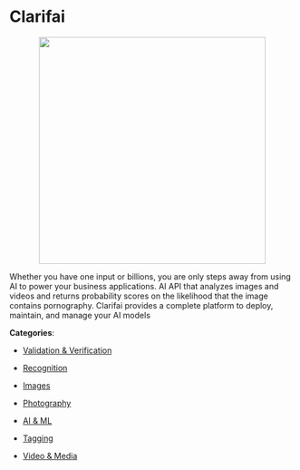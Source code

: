 # Clarifai
<p align="center">
    <img width="400" src="https://raw.githubusercontent.com/apis-list/apis-list/apis/clarifai/logo_256x256.png" />
</p>

Whether you have one input or billions, you are only steps away from using AI to power your business applications. AI API that analyzes images and videos and returns probability scores on the likelihood that the image contains pornography.  Clarifai provides a complete platform to deploy, maintain, and manage your AI models



**Categories**:

- [Validation & Verification](https://github.com/apis-list/apis-list#validation-and-verification)

- [Recognition](https://github.com/apis-list/apis-list#recognition)

- [Images](https://github.com/apis-list/apis-list#images)

- [Photography](https://github.com/apis-list/apis-list#photography)

- [AI & ML](https://github.com/apis-list/apis-list#ai-and-ml)

- [Tagging](https://github.com/apis-list/apis-list#tagging)

- [Video & Media](https://github.com/apis-list/apis-list#video-and-media)



